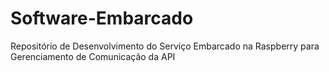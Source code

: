 # Software-Embarcado
Repositório de Desenvolvimento do Serviço Embarcado na Raspberry para Gerenciamento de Comunicação da API
